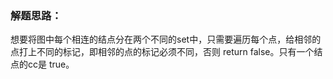 ### 解题思路：
想要将图中每个相连的结点分在两个不同的set中，只需要遍历每个点，给相邻的点打上不同的标记，即相邻的点的标记必须不同，否则
return false。只有一个结点的cc是 true。
